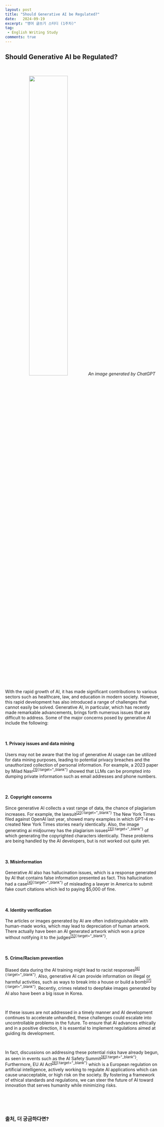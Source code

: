 ```yaml
---
layout: post
title: "Should Generative AI be Regulated?"
date:   2024-09-19
excerpt: "영어 글쓰기 스터디 (1주차)"
tag: 
 - English Writing Study
comments: true
---
```


## Should Generative AI be Regulated?

<br>

<p align="center">
  <img src="{{site.baseurl}}/assets/img/Should-Generative-AI-be-Regulated/Image.webp" style="width: 50%"/>
  <em>An image generated by ChatGPT</em>
</p>

<br>

With the rapid growth of AI, it has made significant contributions to various sectors such as healthcare, law, and education in modern society. However, this rapid development has also introduced a range of challenges that cannot easily be solved. Generative AI, in particular, which has recently made remarkable advancements, brings forth numerous issues that are difficult to address. Some of the major concerns posed by generative AI include the following:

<br>

#### 1. Privacy issues and data mining

Users may not be aware that the log of generative AI usage can be utilized for data mining purposes, leading to potential privacy breaches and the unauthorized collection of personal information. For example, a 2023 paper by Milad Nasr<sup>[[1]](https://arxiv.org/abs/2311.17035){:target="_blank"}</sup> showed that LLMs can be prompted into dumping private information such as email addresses and phone numbers.

<br>

#### 2. Copyright concerns

Since generative AI collects a vast range of data, the chance of plagiarism increases. For example, the lawsuit<sup>[[2]](https://nytco-assets.nytimes.com/2023/12/NYT_Complaint_Dec2023.pdf){:target="_blank"}</sup> The New York Times filed against OpenAI last year, showed many examples in which GPT-4 re-created New York Times stories nearly identically. Also, the image generating ai midjourney has the plagiarism issues<sup>[[3]](https://spectrum.ieee.org/midjourney-copyright){:target="_blank"}</sup> of which generating the copyrighted characters identically. These problems are being handled by the AI developers, but is not worked out quite yet.

<br>

#### 3. Misinformation

Generative AI also has hallucination issues, which is a response generated by AI that contains false information presented as fact. This hallucination had a case<sup>[[4]](https://www.theguardian.com/technology/2023/jun/23/two-us-lawyers-fined-submitting-fake-court-citations-chatgpt){:target="_blank"}</sup> of misleading a lawyer in America to submit fake court citations which led to paying $5,000 of fine.

<br>

#### 4. Identity verification

The articles or images generated by AI are often indistinguishable with human-made works, which may lead to depreciation of human artwork. There actually have been an AI generated artwork which won a prize without notifying it to the judges<sup>[[5]](https://www.nytimes.com/2022/09/02/technology/ai-artificial-intelligence-artists.html){:target="_blank"}</sup>.

<br>

#### 5. Crime/Racism prevention

Biased data during the AI training might lead to racist responses<sup>[[6]](https://www.theguardian.com/technology/2024/mar/16/ai-racism-chatgpt-gemini-bias){:target="_blank"}</sup>. Also, generative AI can provide information on illegal or harmful activities, such as ways to break into a house or build a bomb<sup>[[7]](https://reason.com/2024/05/11/the-night-i-asked-chatgpt-how-to-build-a-bomb/){:target="_blank"}</sup>. Recently, crimes related to deepfake images generated by AI also have been a big issue in Korea.

<br>

If these issues are not addressed in a timely manner and AI development continues to accelerate unhandled, these challenges could escalate into uncontrollable problems in the future. To ensure that AI advances ethically and in a positive direction, it is essential to implement regulations aimed at guiding its development.

<br>

In fact, discussions on addressing these potential risks have already begun, as seen in events such as the AI Safety Summit<sup>[[8]](https://www.aisafetysummit.gov.uk/){:target="_blank"}</sup>. Furthermore, EU AI Act<sup>[[9]](https://artificialintelligenceact.eu/){:target="_blank"}</sup> which is a European regulation on artificial intelligence, actively working to regulate AI applications which can cause unacceptable, or high risk on the society. By fostering a framework of ethical standards and regulations, we can steer the future of AI toward innovation that serves humanity while minimizing risks.

<br>
<br>
<br>

### 출처, 더 궁금하다면?